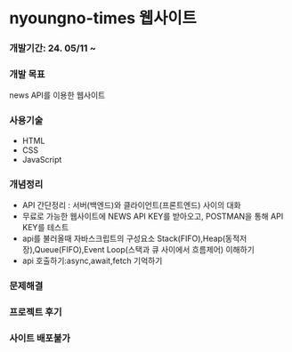 # nyoungno-times 웹사이트

### 개발기간: 24. 05/11 ~

### 개발 목표

news API를 이용한 웹사이트

### 사용기술

- HTML
- CSS
- JavaScript

### 개념정리

- API 간단정리 : 서버(백엔드)와 클라이언트(프론트엔드) 사이의 대화
- 무료로 가능한 웹사이트에 NEWS API KEY를 받아오고, POSTMAN을 통해 API KEY를 테스트
- api를 불러올때 자바스크립트의 구성요소 Stack(FIFO),Heap(동적저장),Queue(FIFO),Event Loop(스택과 큐 사이에서 흐름제어) 이해하기
- api 호출하기:async,await,fetch 기억하기

### 문제해결

### 프로젝트 후기

### 사이트 배포불가

